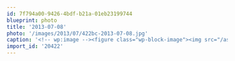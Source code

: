 ```yaml
---
id: 7f794a00-9426-4bdf-b21a-01eb23199744
blueprint: photo
title: '2013-07-08'
photo: '/images/2013/07/422bc-2013-07-08.jpg'
caption: '<!-- wp:image --><figure class="wp-block-image"><img src="/assets/images/2013/07/422bc-2013-07-08.jpg" /></figure><!-- /wp:image --><!-- wp:paragraph --><p>All PBR. All the time</p><!-- /wp:paragraph -->'
import_id: '20422'
---
```

